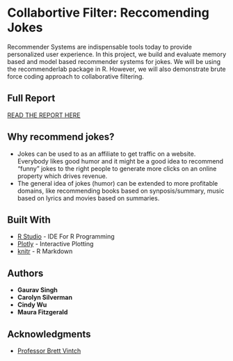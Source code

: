 # Collabortive Filter: Reccomending Jokes
Recommender Systems are indispensable tools today to provide personalized user experience. In this project, we build and evaluate memory based and model based recommender systems for jokes. We will be using the recommenderlab package in R. However, we will also demonstrate brute force coding approach to collaborative filtering.

## Full Report
[READ THE REPORT HERE](http://ec2-18-216-88-156.us-east-2.compute.amazonaws.com/final_report.html#ratings-matrix-visualization-heat-map)

## Why recommend jokes?
* Jokes can be used to as an affiliate to get traffic on a website. Everybody likes good humor and it might be a good idea to recommend “funny” jokes to the right people to generate more clicks on an online property which drives revenue.
* The general idea of jokes (humor) can be extended to more profitable domains, like recommending books based on synposis/summary, music based on lyrics and movies based on summaries.

## Built With
* [R Studio](https://www.rstudio.com/) - IDE For R Programming
* [Plotly](https://plot.ly/) - Interactive Plotting
* [knitr](https://yihui.name/knitr/) - R Markdown

## Authors

* **Gaurav Singh**
* **Carolyn Silverman**
* **Cindy Wu**
* **Maura Fitzgerald**

## Acknowledgments

* [Professor Brett Vintch](http://ieor.columbia.edu/brett-vintch)
